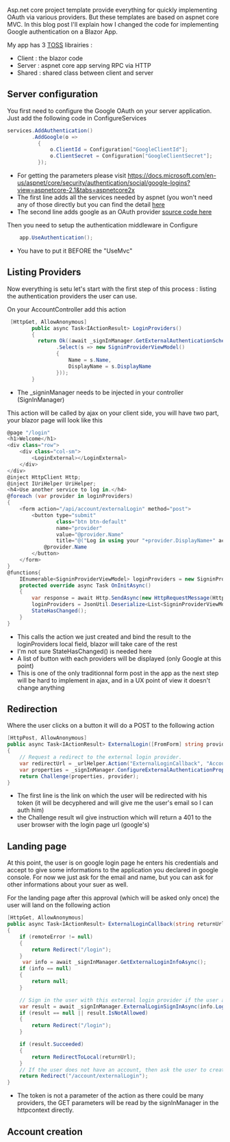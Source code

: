 Asp.net core project template provide everything for quickly implementing OAuth via various providers. But these templates are based on aspnet core MVC. In this blog post I'll explain how I changed the code for implementing Google authentication on a Blazor App.

My app has 3 [TOSS](https://github.com/RemiBou/Toss.Blazor) librairies :
- Client : the blazor code
- Server : aspnet core app serving RPC via HTTP
- Shared : shared class between client and server

## Server configuration
You first need to configure the Google OAuth on your server application. Just add the following code in ConfigureServices

```cs
services.AddAuthentication()
        .AddGoogle(o =>
          {
              o.ClientId = Configuration["GoogleClientId"];
              o.ClientSecret = Configuration["GoogleClientSecret"];
          });
```

- For getting the parameters please visit <https://docs.microsoft.com/en-us/aspnet/core/security/authentication/social/google-logins?view=aspnetcore-2.1&tabs=aspnetcore2x>
- The first line adds all the services needed by aspnet (you won't need any of those directly but you can find the detail [here](https://github.com/aspnet/Security/blob/648bb1e8101beb6d0f2d8069a0b57e165318a52a/src/Microsoft.AspNetCore.Authentication/AuthenticationServiceCollectionExtensions.cs)
- The second line adds google as an OAuth provider [source code here](https://github.com/ume05rw/AspNetCore.WithFrameworkSource.All.2.0/blob/82ee05dd041aa93cfe4ba07b74dd4d8d1d68b1de/AspNetCore/Security/src/Microsoft.AspNetCore.Authentication.Google/GoogleExtensions.cs)

Then you need to setup the authentication middleware in Configure

```cs
    app.UseAuthentication();
```

- You have to put it BEFORE the "UseMvc"

## Listing Providers
Now everything is setu let's start with the first step of this process : listing the authentication providers the user can use.

On your AccountController add this action

```cs
 [HttpGet, AllowAnonymous]
        public async Task<IActionResult> LoginProviders()
        {
          return Ok((await _signInManager.GetExternalAuthenticationSchemesAsync())
                .Select(s => new SigninProviderViewModel()
                {
                    Name = s.Name,
                    DisplayName = s.DisplayName
                }));
        }
```

- The _signinManager needs to be injected in your controller (SignInManager<ApplicationUser>)

This action will be called by ajax on your client side, you will have two part, your blazor page will look like this

```cs
@page "/login"
<h1>Welcome</h1>
<div class="row">
    <div class="col-sm">
        <LoginExternal></LoginExternal>
    </div>
</div>
@inject HttpClient Http;
@inject IUriHelper UriHelper;
<h4>Use another service to log in.</h4>
@foreach (var provider in loginProviders)
{
    <form action="/api/account/externalLogin" method="post">
        <button type="submit"
                class="btn btn-default"
                name="provider"
                value="@provider.Name"
                title="@("Log in using your "+provider.DisplayName+" account")">
            @provider.Name
        </button>
    </form>
}
@functions{
    IEnumerable<SigninProviderViewModel> loginProviders = new SigninProviderViewModel[0];
    protected override async Task OnInitAsync()
    {
        var response = await Http.SendAsync(new HttpRequestMessage(HttpMethod.Get, "/api/account/loginProviders"));
        loginProviders = JsonUtil.Deserialize<List<SigninProviderViewModel>>(await response.Content.ReadAsStringAsync());
        StateHasChanged();
    }
}
```

- This calls the action we just created and bind the result to the loginProviders local field, blazor will take care of the rest
- I'm not sure StateHasChanged() is needed here 
- A list of button with each providers will be displayed (only Google at this point)
- This is one of the only traditionnal form post in the app as the next step will be hard to implement in ajax, and in a UX point of view it doesn't change anything

## Redirection

Where the user clicks on a button it will do a POST to the following action

```cs
[HttpPost, AllowAnonymous]
public async Task<IActionResult> ExternalLogin([FromForm] string provider)
{
    // Request a redirect to the external login provider.
    var redirectUrl = _urlHelper.Action("ExternalLoginCallback", "Account");
    var properties = _signInManager.ConfigureExternalAuthenticationProperties(request.ProviderName, redirectUrl);
    return Challenge(properties, provider);
}
```
- The first line is the link on which the user will be redirected with his token (it will be decyphered and will give me the user's email so I can auth him)
- the Challenge result wil give instruction which will return a 401 to the user browser with the login page url (google's)

## Landing page

At this point, the user is on google login page he enters his credentials and accept to give some informations to the application you declared in google console. For now we just ask for the email and name, but you can ask for other informations about your suer as well.

For the landing page after this approval (which will be asked only once) the user will land on the following action

```cs
[HttpGet, AllowAnonymous]
public async Task<IActionResult> ExternalLoginCallback(string returnUrl = null, string remoteError = null)
{
    if (remoteError != null)
    {
        return Redirect("/login");
    }
     var info = await _signInManager.GetExternalLoginInfoAsync();
    if (info == null)
    {
        return null;
    }

    // Sign in the user with this external login provider if the user already has a login.
    var result = await _signInManager.ExternalLoginSignInAsync(info.LoginProvider, info.ProviderKey, isPersistent: false, bypassTwoFactor: true);
    if (result == null || result.IsNotAllowed)
    {
        return Redirect("/login");
    }

    if (result.Succeeded)
    {
        return RedirectToLocal(returnUrl);
    }
    // If the user does not have an account, then ask the user to create an account.
    return Redirect("/account/externalLogin");
}

```

- The token is not a parameter of the action as there could be many providers, the GET parameters will be read by the signInManager in the httpcontext directly.



## Account creation

